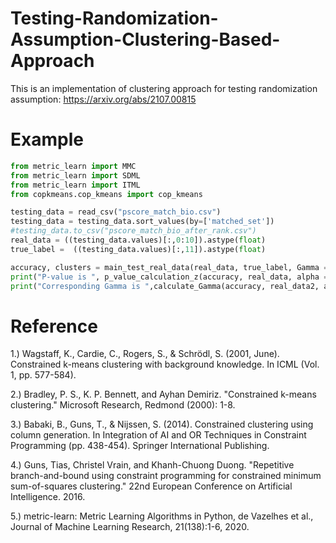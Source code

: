 # Testing-Randomization-Assumption-Clustering-Based-Approach
This is an implementation of clustering approach for testing randomization assumption: https://arxiv.org/abs/2107.00815

# Example
```python
from metric_learn import MMC
from metric_learn import SDML
from metric_learn import ITML
from copkmeans.cop_kmeans import cop_kmeans

testing_data = read_csv("pscore_match_bio.csv")
testing_data = testing_data.sort_values(by=['matched_set'])
#testing_data.to_csv("pscore_match_bio_after_rank.csv")
real_data = ((testing_data.values)[:,0:10]).astype(float)
true_label =  ((testing_data.values)[:,11]).astype(float)

accuracy, clusters = main_test_real_data(real_data, true_label, Gamma = 1)
print("P-value is ", p_value_calculation_z(accuracy, real_data, alpha = 0.05, Gamma = 1))
print("Corresponding Gamma is ",calculate_Gamma(accuracy, real_data2, alpha = 0.05))
```


# Reference
1.) Wagstaff, K., Cardie, C., Rogers, S., & Schrödl, S. (2001, June). Constrained k-means clustering with background knowledge. In ICML (Vol. 1, pp. 577-584).

2.) Bradley, P. S., K. P. Bennett, and Ayhan Demiriz. "Constrained k-means clustering." Microsoft Research, Redmond (2000): 1-8.

3.) Babaki, B., Guns, T., & Nijssen, S. (2014). Constrained clustering using column generation. In Integration of AI and OR Techniques in Constraint Programming (pp. 438-454). Springer International Publishing.

4.) Guns, Tias, Christel Vrain, and Khanh-Chuong Duong. "Repetitive branch-and-bound using constraint programming for constrained minimum sum-of-squares clustering." 22nd European Conference on Artificial Intelligence. 2016.

5.) metric-learn: Metric Learning Algorithms in Python, de Vazelhes et al., Journal of Machine Learning Research, 21(138):1-6, 2020.
